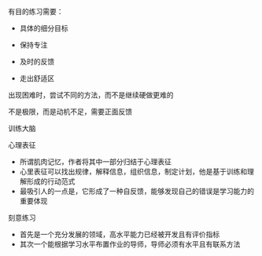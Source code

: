 有目的练习需要：

- 具体的细分目标

- 保持专注

- 及时的反馈

- 走出舒适区

出现困难时，尝试不同的方法，而不是继续硬做更难的

不是极限，而是动机不足，需要正面反馈

训练大脑

心理表征

- 所谓肌肉记忆，作者将其中一部分归结于心理表征
- 心里表征可以找出规律，解释信息，组织信息，制定计划，他是基于训练和理解形成的行动范式
- 最吸引人的一点是，它形成了一种自反馈，能够发现自己的错误是学习能力的重要体现

刻意练习

- 首先是一个充分发展的领域，高水平能力已经被开发且有评价指标
- 其次一个能根据学习水平布置作业的导师，导师必须有水平且有联系方法